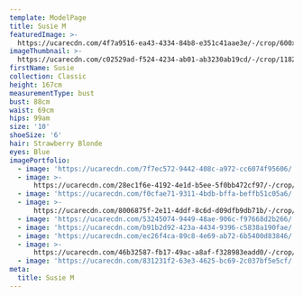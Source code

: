 ```yaml
---
template: ModelPage
title: Susie M
featuredImage: >-
  https://ucarecdn.com/4f7a9516-ea43-4334-84b8-e351c41aae3e/-/crop/600x260/0,106/-/preview/
imageThumbnail: >-
  https://ucarecdn.com/c02529ad-f524-4234-ab01-ab3230ab19cd/-/crop/1182x1646/268,0/-/preview/
firstName: Susie
collection: Classic
height: 167cm
measurementType: bust
bust: 88cm
waist: 69cm
hips: 99am
size: '10'
shoeSize: '6'
hair: Strawberry Blonde
eyes: Blue
imagePortfolio:
  - image: 'https://ucarecdn.com/7f7ec572-9442-408c-a972-cc6074f95606/'
  - image: >-
      https://ucarecdn.com/28ec1f6e-4192-4e1d-b5ee-5f0bb472cf97/-/crop/1633x2287/0,162/-/preview/
  - image: 'https://ucarecdn.com/f0cfae71-9311-4bdb-bffa-beffb51c05a6/'
  - image: >-
      https://ucarecdn.com/8006875f-2e11-4ddf-8c6d-d09dfb9db71b/-/crop/1632x2359/0,90/-/preview/
  - image: 'https://ucarecdn.com/53245074-9449-48ae-906c-f97668d2b266/'
  - image: 'https://ucarecdn.com/b91b2d92-423a-4434-9396-c5838a190fae/'
  - image: 'https://ucarecdn.com/ec26f4ca-89c8-4e69-ab72-6b5400d83846/'
  - image: >-
      https://ucarecdn.com/46b32587-fb17-49ac-a8af-f328983eadd0/-/crop/1632x2353/0,96/-/preview/
  - image: 'https://ucarecdn.com/831231f2-63e3-4625-bc69-2c037bf5e5cf/'
meta:
  title: Susie M
---
```


